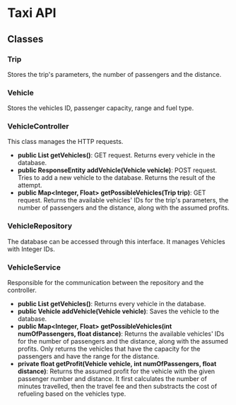 # Taxi API
 
## Classes

### Trip
Stores the trip's parameters, the number of passengers and the distance.

### Vehicle
Stores the vehicles ID, passenger capacity, range and fuel type.

### VehicleController
This class manages the HTTP requests.
+ **public List<Vehicle> getVehicles()**:
   GET request. Returns every vehicle in the database.
+ **public ResponseEntity<Vehicle> addVehicle(Vehicle vehicle)**:
   POST request. Tries to add a new vehicle to the database. Returns the result of the attempt.
+ **public Map<Integer, Float> getPossibleVehicles(Trip trip)**:
   GET request. Returns the available vehicles' IDs for the trip's parameters, the number of passengers and the distance, along with the assumed profits.

### VehicleRepository
The database can be accessed through this interface. It manages Vehicles with Integer IDs.

### VehicleService
Responsible for the communication between the repository and the controller.
+ **public List<Vehicle> getVehicles()**:
   Returns every vehicle in the database.
+ **public Vehicle addVehicle(Vehicle vehicle)**:
   Saves the vehicle to the database.
+ **public Map<Integer, Float> getPossibleVehicles(int numOfPassengers, float distance)**:
   Returns the available vehicles' IDs for the number of passengers and the distance, along with the assumed profits. Only returns the vehicles that have the capacity for the passengers and have the range for the distance.
+ **private float getProfit(Vehicle vehicle, int numOfPassengers, float distance)**:
   Returns the assumed profit for the vehicle with the given passenger number and distance. It first calculates the number of minutes travelled, then the travel fee and then substracts the cost of refueling based on the vehicles type.
